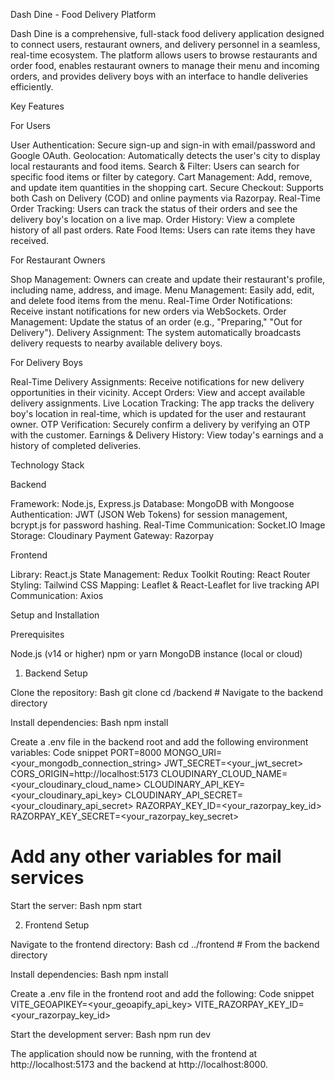 Dash Dine - Food Delivery Platform

Dash Dine is a comprehensive, full-stack food delivery application designed to connect users, restaurant owners, and delivery personnel in a seamless, real-time ecosystem. The platform allows users to browse restaurants and order food, enables restaurant owners to manage their menu and incoming orders, and provides delivery boys with an interface to handle deliveries efficiently.

Key Features


For Users

User Authentication: Secure sign-up and sign-in with email/password and Google OAuth.
Geolocation: Automatically detects the user's city to display local restaurants and food items.
Search & Filter: Users can search for specific food items or filter by category.
Cart Management: Add, remove, and update item quantities in the shopping cart.
Secure Checkout: Supports both Cash on Delivery (COD) and online payments via Razorpay.
Real-Time Order Tracking: Users can track the status of their orders and see the delivery boy's location on a live map.
Order History: View a complete history of all past orders.
Rate Food Items: Users can rate items they have received.

For Restaurant Owners

Shop Management: Owners can create and update their restaurant's profile, including name, address, and image.
Menu Management: Easily add, edit, and delete food items from the menu.
Real-Time Order Notifications: Receive instant notifications for new orders via WebSockets.
Order Management: Update the status of an order (e.g., "Preparing," "Out for Delivery").
Delivery Assignment: The system automatically broadcasts delivery requests to nearby available delivery boys.

For Delivery Boys

Real-Time Delivery Assignments: Receive notifications for new delivery opportunities in their vicinity.
Accept Orders: View and accept available delivery assignments.
Live Location Tracking: The app tracks the delivery boy's location in real-time, which is updated for the user and restaurant owner.
OTP Verification: Securely confirm a delivery by verifying an OTP with the customer.
Earnings & Delivery History: View today's earnings and a history of completed deliveries.

Technology Stack


Backend

Framework: Node.js, Express.js
Database: MongoDB with Mongoose
Authentication: JWT (JSON Web Tokens) for session management, bcrypt.js for password hashing.
Real-Time Communication: Socket.IO
Image Storage: Cloudinary
Payment Gateway: Razorpay

Frontend

Library: React.js
State Management: Redux Toolkit
Routing: React Router
Styling: Tailwind CSS
Mapping: Leaflet & React-Leaflet for live tracking
API Communication: Axios

Setup and Installation


Prerequisites

Node.js (v14 or higher)
npm or yarn
MongoDB instance (local or cloud)

1. Backend Setup

Clone the repository:
Bash
git clone <repository-url>
cd <project-folder>/backend # Navigate to the backend directory


Install dependencies:
Bash
npm install


Create a .env file in the backend root and add the following environment variables:
Code snippet
PORT=8000
MONGO_URI=<your_mongodb_connection_string>
JWT_SECRET=<your_jwt_secret>
CORS_ORIGIN=http://localhost:5173
CLOUDINARY_CLOUD_NAME=<your_cloudinary_cloud_name>
CLOUDINARY_API_KEY=<your_cloudinary_api_key>
CLOUDINARY_API_SECRET=<your_cloudinary_api_secret>
RAZORPAY_KEY_ID=<your_razorpay_key_id>
RAZORPAY_KEY_SECRET=<your_razorpay_key_secret>
# Add any other variables for mail services


Start the server:
Bash
npm start



2. Frontend Setup

Navigate to the frontend directory:
Bash
cd ../frontend # From the backend directory


Install dependencies:
Bash
npm install


Create a .env file in the frontend root and add the following:
Code snippet
VITE_GEOAPIKEY=<your_geoapify_api_key>
VITE_RAZORPAY_KEY_ID=<your_razorpay_key_id>


Start the development server:
Bash
npm run dev


The application should now be running, with the frontend at http://localhost:5173 and the backend at http://localhost:8000.
